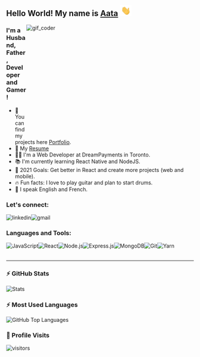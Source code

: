 ## Hello World! My name is [Aata][linkedin] <img align="bottom" alt="gif_waving" width="30px" src="https://github.com/Atalaa/gif_readme2/blob/main/waving2.gif?raw=true" /> 

<img align="right" alt="gif_coder" width="450" height="300" src="https://github.com/Atalaa/gif_readme/blob/main/coder.gif?raw=true" />

### I'm a Husband, Father, Developer and Gamer!
- 📂 You can find my projects here [Portfolio][website].
- 💾 My <a href="https://atalaa.github.io/portfolio/static/media/Aata-allah_resume.b2f61a1b.pdf">Resume</a>
- 👨‍💻 I'm a Web Developer at DreamPayments in Toronto.
- 📚 I'm currently learning React Native and NodeJS.
- 🎯 2021 Goals: Get better in React and create more projects (web and mobile).
- 🔥 Fun facts: I love to play guitar and plan to start drums.
- 💬 I speak English and French.


### Let's connect:
[<img align="left" alt="linkedin" src="https://img.shields.io/badge/LinkedIn-0072b1?style=for-the-badge&logo=linkedin&logoColor=fff" />][linkedin]
[<img align="left" alt="gmail" src="https://img.shields.io/badge/Gmail-EA4335?style=for-the-badge&logo=gmail&logoColor=fff" />][mailto]

<br />

### Languages and Tools:
<p>
 <img align="left" alt="JavaScript" src="https://img.shields.io/badge/JavaScript-F0DB4F?style=for-the-badge&logo=javascript&logoColor=fff" />
 <img align="left" alt="React" src="https://img.shields.io/badge/React-61DAFB?style=for-the-badge&logo=react&logoColor=fff" />
 <img align="left" alt="Node.js" src="https://img.shields.io/badge/Node.js-68a063?style=for-the-badge&logo=node.js&logoColor=fff" />
 <img align="left" alt="Express.js" src="https://img.shields.io/badge/Express.js-404D59?style=for-the-badge&logo=express&logoColor=fff" />
 <img align="left" alt="MongoDB" src="https://img.shields.io/badge/MongoDB-589636?style=for-the-badge&logo=mongodb&logoColor=fff" />
 <img align="left" alt="Git" src="https://img.shields.io/badge/Git-f34f29?style=for-the-badge&logo=git&logoColor=fff" />
 <img align="left" alt="Yarn" src="https://img.shields.io/badge/Yarn-1476a2?style=for-the-badge&logo=yarn&logoColor=fff" />
</p>

<br /><br />

---

### ⚡ GitHub Stats
<img align="top" alt="Stats" src="https://github-readme-stats-atalaa.vercel.app/api?username=Atalaa&show_icons=true&hide_border=true&hide=prs,contribs&theme=shades-of-purple" />

### ⚡ Most Used Languages
<img align="top" alt="GitHub Top Languages" src="https://github-readme-stats-atalaa.vercel.app/api/top-langs/?username=Atalaa&langs_count=5&layout=compact&theme=shades-of-purple" />

### 👀 Profile Visits
![visitors](https://visitor-badge.glitch.me/badge?page_id=atalaa.atalaa)


[website]: https://atalaa.github.io/portfolio/
[linkedin]: https://www.linkedin.com/in/aata-allah-rchidi/
[mailto]: mailto:atala.rchidi@gmail.com
 
